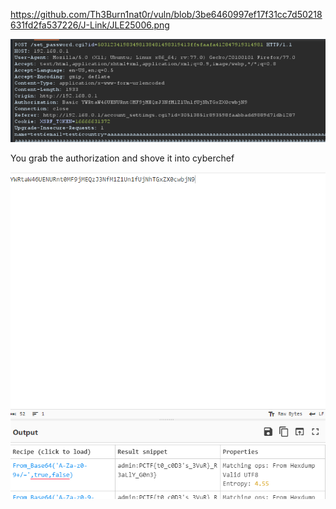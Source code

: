
https://github.com/Th3Burn1nat0r/vuln/blob/3be6460997ef17f31cc7d50218631fd2fa537226/J-Link/JLE25006.png

![img1](./Images/bad_doc_1.png)

You grab the authorization and shove it into cyberchef


![img2](./Images/bad_doc_2.png)